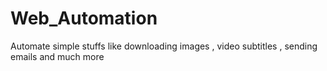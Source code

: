 # Web_Automation
Automate simple stuffs like downloading images , video subtitles , sending emails and much more
